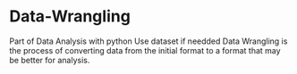 # Data-Wrangling
Part of Data Analysis with python
Use dataset if needded
Data Wrangling is the process of converting data from the initial format to a format that may be better for analysis.
